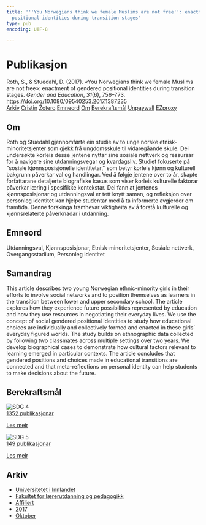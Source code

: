 ```yaml
---
title: '''You Norwegians think we female Muslims are not free'': enactment of gendered
  positional identities during transition stages'
type: pub
encoding: UTF-8

---
```

<h1>Publikasjon</h1>
<article id="csl-bib-container-HSX5AVVK" class="csl-bib-container">
  <div class="csl-bib-body"> <div class="csl-entry">Roth, S., &#38; Stuedahl, D. (2017). «You Norwegians think we female Muslims are not free»: enactment of gendered positional identities during transition stages. <i>Gender and Education</i>, <i>31</i>(6), 756–773. <a href="https://doi.org/10.1080/09540253.2017.1387235">https://doi.org/10.1080/09540253.2017.1387235</a></div> </div>
  <div class="csl-bib-buttons">
    <a href="#taxonomy-article-HSX5AVVK" alt="archive" class="csl-bib-button">Arkiv</a>
    <a href="https://app.cristin.no/results/show.jsf?id=1505094" alt="Cristin" class="csl-bib-button">Cristin</a>
    <a href="http://zotero.org/groups/5881554/items/HSX5AVVK" alt="Zotero" class="csl-bib-button">Zotero</a>
    <a href="#keywords-article-HSX5AVVK" alt="keywords" class="csl-bib-button">Emneord</a>
    <a href="#about-article-HSX5AVVK" alt="about_pub" class="csl-bib-button">Om</a>
    <a href="#sdg-article-HSX5AVVK" alt="sdg" class="csl-bib-button">Berekraftsmål</a>
    <a href="https://doi.org/10.1080/09540253.2017.1387235" alt="Unpaywall" class="csl-bib-button">Unpaywall</a>
    <a href="https://doi.org/10.1080/09540253.2017.1387235" alt="EZproxy" class="csl-bib-button">EZproxy</a>
  </div>
  <div id="csl-bib-meta-container-HSX5AVVK"></div>
</article>
<div id="csl-bib-meta-HSX5AVVK" class="csl-bib-meta">
  <article id="about-article-HSX5AVVK" class="about_pub-article">
    <h1>Om</h1>
    Roth og Stuedahl gjennomførte ein studie av to unge norske etnisk-minoritetsjenter som gjekk frå ungdomsskule til vidaregåande skule. Dei undersøkte korleis desse jentene nyttar sine sosiale nettverk og ressursar for å navigere sine utdanningsvegar og kvardagsliv. Studiet fokuserte på "sosiale kjønnsposisjonelle identitetar," som betyr korleis kjønn og kulturell bakgrunn påverkar val og handlingar. Ved å følgje jentene over to år, skapte forfattarane detaljerte biografiske kasus som viser korleis kulturelle faktorar påverkar læring i spesifikke kontekstar. Dei fann at jentenes kjønnsposisjonar og utdanningsval er tett knytt saman, og refleksjon over personleg identitet kan hjelpe studentar med å ta informerte avgjerder om framtida. Denne forskinga framhevar viktigheita av å forstå kulturelle og kjønnsrelaterte påverknadar i utdanning.
  </article>
  <article id="keywords-article-HSX5AVVK" class="keywords-article">
    <h1>Emneord</h1>
    Utdanningsval, Kjønnsposisjonar, Etnisk-minoritetsjenter, Sosiale nettverk, Overgangsstadium, Personleg identitet
  </article>
  <article id="abstract-article-HSX5AVVK" class="abstract-article">
    <h1>Samandrag</h1>
    This article describes two young Norwegian ethnic-minority girls in their efforts to involve social networks and to position themselves as learners in the transition between lower and upper secondary school. The article explores how they experience future possibilities represented by education and how they use resources in negotiating their everyday lives. We use the concept of social gendered positional identities to study how educational choices are individually and collectively formed and enacted in these girls’ everyday figured worlds. The study builds on ethnographic data collected by following two classmates across multiple settings over two years. We develop biographical cases to demonstrate how cultural factors relevant to learning emerged in particular contexts. The article concludes that gendered positions and choices made in educational transitions are connected and that meta-reflections on personal identity can help students to make decisions about the future.
  </article>
  <article id="sdg-article-HSX5AVVK" class="sdg-article">
    <h1>Berekraftsmål</h1>
    <div class="sdg-container"><div id="sdg4" class="sdg">
        <img src="{{< params subfolder >}}images/sdg/sdg04_nn.png" class="image" alt="SDG 4">
        <div class="sdg-overlay">
          <a href="/nn/archive/?key=?sdg=4#archive" class="sdg-publication-count"><span>1352</span> publikasjonar</a>
          <p><a href="https://fn.no/om-fn/fns-baerekraftsmaal/god-utdanning?lang=nno-NO" class="sdg-read-more">Les meir</a></p>
        </div>
      </div> <div id="sdg5" class="sdg">
        <img src="{{< params subfolder >}}images/sdg/sdg05_nn.png" class="image" alt="SDG 5">
        <div class="sdg-overlay">
          <a href="/nn/archive/?key=?sdg=5#archive" class="sdg-publication-count"><span>149</span> publikasjonar</a>
          <p><a href="https://fn.no/om-fn/fns-baerekraftsmaal/likestilling-mellom-kjoennene?lang=nno-NO" class="sdg-read-more">Les meir</a></p>
        </div>
      </div></div>
  </article>
  <article id="taxonomy-article-HSX5AVVK" class="taxonomy-article">
    <h1>Arkiv</h1>
    <ul>
      <li>
        <a href="/nn/archive/?key=3DCRN523">Universitetet i Innlandet</a>
      </li>
      <li>
        <a href="/nn/archive/?key=WYNZA47F">Fakultet for lærerutdanning og pedagogikk</a>
      </li>
      <li>
        <a href="/nn/archive/?key=2ZAN5K7T">Affiliert</a>
      </li>
      <li>
        <a href="/nn/archive/?key=6HCJH8II">2017</a>
      </li>
      <li>
        <a href="/nn/archive/?key=XDC22ELZ">Oktober</a>
      </li>
    </ul>
  </article>
</div>
